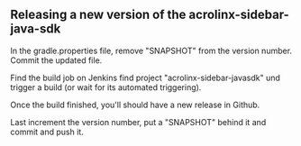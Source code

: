 ## Releasing a new version of the acrolinx-sidebar-java-sdk

In the gradle.properties file, remove "SNAPSHOT" from the version number.
Commit the updated file.

Find the build job on Jenkins find project "acrolinx-sidebar-javasdk" und trigger a build (or wait for its automated triggering).

Once the build finished, you'll should have a new release in Github.

Last increment the version number, put a "SNAPSHOT" behind it and commit and push it.

